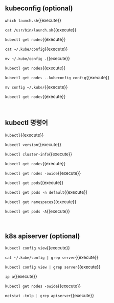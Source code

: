 <br>

## kubeconfig (optional)

`which launch.sh`{{execute}}

`cat /usr/bin/launch.sh`{{execute}}

`kubectl get nodes`{{execute}}

`cat ~/.kube/config`{{execute}}

`mv ~/.kube/config .`{{execute}}

`kubectl get nodes`{{execute}}

`kubectl get nodes --kubeconfig config`{{execute}}

`mv config ~/.kube/`{{execute}}

`kubectl get nodes`{{execute}}

<br>

## kubectl 명령어

`kubectl`{{execute}}

`kubectl version`{{execute}}

`kubectl cluster-info`{{execute}}

`kubectl get nodes`{{execute}}

`kubectl get nodes -owide`{{execute}}

`kubectl get pods`{{execute}}

`kubectl get pods -n default`{{execute}}

`kubectl get namespaces`{{execute}}

`kubectl get pods -A`{{execute}}

<br>

## k8s apiserver (optional)

`kubectl config view`{{execute}}

`cat ~/.kube/config | grep server`{{execute}}

`kubectl config view | grep server`{{execute}}

`ip a`{{execute}}

`kubectl get nodes -owide`{{execute}}

`netstat -tnlp | grep apiserver`{{execute}}

